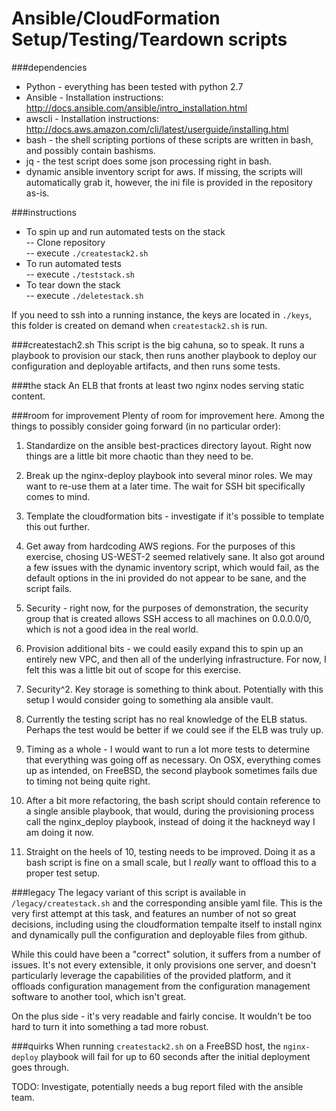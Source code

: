 # Ansible/CloudFormation Setup/Testing/Teardown scripts

###dependencies
- Python - everything has been tested with python 2.7
- Ansible - Installation instructions: http://docs.ansible.com/ansible/intro_installation.html
- awscli - Installation instructions:  http://docs.aws.amazon.com/cli/latest/userguide/installing.html
- bash - the shell scripting portions of these scripts are written in bash, and possibly contain bashisms.
- jq - the test script does some json processing right in bash. 
- dynamic ansible inventory script for aws. If missing, the scripts will automatically grab it, however, the ini file is provided in the repository as-is. 

###instructions
- To spin up and run automated tests on the stack  
-- Clone repository  
-- execute `./createstack2.sh`  
- To run automated tests  
-- execute `./teststack.sh`  
- To tear down the stack  
-- execute `./deletestack.sh`

If you need to ssh into a running instance, the keys are located in `./keys`, this folder is created on demand when `createstack2.sh` is run. 


###createstach2.sh
This script is the big cahuna, so to speak. It runs a playbook to provision our stack, then runs another playbook to deploy our configuration and deployable artifacts, and then runs some tests.


###the stack
An ELB that fronts at least two nginx nodes serving static content. 


###room for improvement
Plenty of room for improvement here. Among the things to possibly consider going forward (in no particular order):

1. Standardize on the ansible best-practices directory layout. Right now things are a little bit more chaotic than they need to be.

2. Break up the nginx-deploy playbook into several minor roles. We may want to re-use them at a later time. The wait for SSH bit specifically comes to mind.

3. Template the cloudformation bits - investigate if it's possible to template this out further. 

4. Get away from hardcoding AWS regions. For the purposes of this exercise, chosing US-WEST-2 seemed relatively sane. It also got around a few issues with the dynamic inventory script, which would fail, as the default options in the ini provided do not appear to be sane, and the script fails.

5. Security - right now, for the purposes of demonstration, the security group that is created allows SSH access to all machines on 0.0.0.0/0, which is not a good idea in the real world.

6. Provision additional bits - we could easily expand this to spin up an entirely new VPC, and then all of the underlying infrastructure. For now, I felt this was a little bit out of scope for this exercise.

7. Security^2. Key storage is something to think about. Potentially with this setup I would consider going to something ala ansible vault. 

8. Currently the testing script has no real knowledge of the ELB status. Perhaps the test would be better if we could see if the ELB was truly up.

9. Timing as a whole - I would want to run a lot more tests to determine that everything was going off as necessary. On OSX, everything comes up as intended, on FreeBSD, the second playbook sometimes fails due to timing not being quite right. 

10. After a bit more refactoring, the bash script should contain reference to a single ansible playbook, that would, during the provisioning process call the nginx_deploy playbook, instead of doing it the hackneyd way I am doing it now. 

11. Straight on the heels of 10, testing needs to be improved. Doing it as a bash script is fine on a small scale, but I *really* want to offload this to a proper test setup. 


###legacy
The legacy variant of this script is available in `/legacy/createstack.sh` and the corresponding ansible yaml file. This is the very first attempt at this task, and features an number of not so great decisions, including using the cloudformation tempalte itself to install nginx and dynamically pull the configuration and deployable files from github.

While this could have been a "correct" solution, it suffers from a number of issues. It's not every extensible, it only provisions one server, and doesn't particularly leverage the capabilities of the provided platform, and it offloads configuration management from the configuration management software to another tool, which isn't great.

On the plus side - it's very readable and fairly concise. It wouldn't be too hard to turn it into something a tad more robust. 

###quirks
When running `createstack2.sh` on a FreeBSD host, the `nginx-deploy` playbook will fail for up to 60 seconds after the initial deployment goes through. 

TODO: Investigate, potentially needs a bug report filed with the ansible team. 
